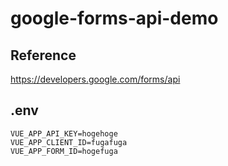 # google-forms-api-demo

## Reference

https://developers.google.com/forms/api

## .env

```
VUE_APP_API_KEY=hogehoge
VUE_APP_CLIENT_ID=fugafuga
VUE_APP_FORM_ID=hogefuga
```